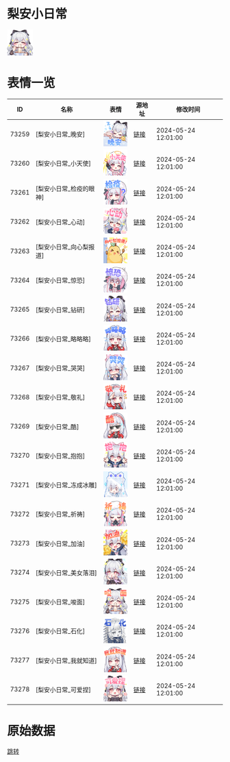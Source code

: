 # 梨安小日常

<img src="./cover.png" height="60" alt="cover" />

# 表情一览

|ID|名称|表情|源地址|修改时间|
|----|----|----|----|----|
|73259|[梨安小日常_晚安]|<img src="./pic/073259_%5B梨安小日常_晚安%5D.png" height="60" alt="晚安"/>|[链接](https://i0.hdslb.com/bfs/garb/379fad7bb78d9365abbdd11a683c8f7a873646fe.png)|2024-05-24 12:01:00|
|73260|[梨安小日常_小天使]|<img src="./pic/073260_%5B梨安小日常_小天使%5D.png" height="60" alt="小天使"/>|[链接](https://i0.hdslb.com/bfs/garb/41e0a1890c590434e521c2745855a1a06eb3a06a.png)|2024-05-24 12:01:00|
|73261|[梨安小日常_检疫的眼神]|<img src="./pic/073261_%5B梨安小日常_检疫的眼神%5D.png" height="60" alt="检疫的眼神"/>|[链接](https://i0.hdslb.com/bfs/garb/c11976beb0163b4c422e0c16cca6c07fd7ac3a97.png)|2024-05-24 12:01:00|
|73262|[梨安小日常_心动]|<img src="./pic/073262_%5B梨安小日常_心动%5D.png" height="60" alt="心动"/>|[链接](https://i0.hdslb.com/bfs/garb/62bd9c79b0f27584c3978dd038dc2fc727746fe1.png)|2024-05-24 12:01:00|
|73263|[梨安小日常_向心梨报道]|<img src="./pic/073263_%5B梨安小日常_向心梨报道%5D.png" height="60" alt="向心梨报道"/>|[链接](https://i0.hdslb.com/bfs/garb/334c79d809174f7549296854860f3011404f9f23.png)|2024-05-24 12:01:00|
|73264|[梨安小日常_惊恐]|<img src="./pic/073264_%5B梨安小日常_惊恐%5D.png" height="60" alt="惊恐"/>|[链接](https://i0.hdslb.com/bfs/garb/fcf0521690f230e468a4daa57094205b1647c583.png)|2024-05-24 12:01:00|
|73265|[梨安小日常_钻研]|<img src="./pic/073265_%5B梨安小日常_钻研%5D.png" height="60" alt="钻研"/>|[链接](https://i0.hdslb.com/bfs/garb/85228f6098afde8da44c7590e3686691173ca433.png)|2024-05-24 12:01:00|
|73266|[梨安小日常_略略略]|<img src="./pic/073266_%5B梨安小日常_略略略%5D.png" height="60" alt="略略略"/>|[链接](https://i0.hdslb.com/bfs/garb/eef24f5545e463886fc70cf6813a21f96f210e63.png)|2024-05-24 12:01:00|
|73267|[梨安小日常_哭哭]|<img src="./pic/073267_%5B梨安小日常_哭哭%5D.png" height="60" alt="哭哭"/>|[链接](https://i0.hdslb.com/bfs/garb/b8b49eb8110ac139df16ba08ecf593330bad362b.png)|2024-05-24 12:01:00|
|73268|[梨安小日常_敬礼]|<img src="./pic/073268_%5B梨安小日常_敬礼%5D.png" height="60" alt="敬礼"/>|[链接](https://i0.hdslb.com/bfs/garb/09cf30d883900d8aecbd34e4e3ddb7f7ba0e1ce8.png)|2024-05-24 12:01:00|
|73269|[梨安小日常_酷]|<img src="./pic/073269_%5B梨安小日常_酷%5D.png" height="60" alt="酷"/>|[链接](https://i0.hdslb.com/bfs/garb/c543c106c1a12b8948460bc7a903c65a89da1560.png)|2024-05-24 12:01:00|
|73270|[梨安小日常_抱抱]|<img src="./pic/073270_%5B梨安小日常_抱抱%5D.png" height="60" alt="抱抱"/>|[链接](https://i0.hdslb.com/bfs/garb/2232e93732d55f3373f10b8b1c71b97d449c1900.png)|2024-05-24 12:01:00|
|73271|[梨安小日常_冻成冰雕]|<img src="./pic/073271_%5B梨安小日常_冻成冰雕%5D.png" height="60" alt="冻成冰雕"/>|[链接](https://i0.hdslb.com/bfs/garb/e897d0727fda600df7d3dd87dad10dad8801fb6b.png)|2024-05-24 12:01:00|
|73272|[梨安小日常_祈祷]|<img src="./pic/073272_%5B梨安小日常_祈祷%5D.png" height="60" alt="祈祷"/>|[链接](https://i0.hdslb.com/bfs/garb/9be529ef6f14951776e004f050d7374ff850e77e.png)|2024-05-24 12:01:00|
|73273|[梨安小日常_加油]|<img src="./pic/073273_%5B梨安小日常_加油%5D.png" height="60" alt="加油"/>|[链接](https://i0.hdslb.com/bfs/garb/0c6773bbb872b3ee35fdd7a66b4d4b704b17f4f6.png)|2024-05-24 12:01:00|
|73274|[梨安小日常_美女落泪]|<img src="./pic/073274_%5B梨安小日常_美女落泪%5D.png" height="60" alt="美女落泪"/>|[链接](https://i0.hdslb.com/bfs/garb/bdc51ae6c0c25061bb1fe555d19de875af1e9725.png)|2024-05-24 12:01:00|
|73275|[梨安小日常_唆面]|<img src="./pic/073275_%5B梨安小日常_唆面%5D.png" height="60" alt="唆面"/>|[链接](https://i0.hdslb.com/bfs/garb/4b0b95a07b599b8cfcb126b79e729d81cd335bf1.png)|2024-05-24 12:01:00|
|73276|[梨安小日常_石化]|<img src="./pic/073276_%5B梨安小日常_石化%5D.png" height="60" alt="石化"/>|[链接](https://i0.hdslb.com/bfs/garb/6ee2cf8ca60029980fa1d6c2919eba977ae210fe.png)|2024-05-24 12:01:00|
|73277|[梨安小日常_我就知道]|<img src="./pic/073277_%5B梨安小日常_我就知道%5D.png" height="60" alt="我就知道"/>|[链接](https://i0.hdslb.com/bfs/garb/edcfc5b8df29c0b3c63d2eb00d577a1cca79a580.png)|2024-05-24 12:01:00|
|73278|[梨安小日常_可爱捏]|<img src="./pic/073278_%5B梨安小日常_可爱捏%5D.png" height="60" alt="可爱捏"/>|[链接](https://i0.hdslb.com/bfs/garb/d9cad0d20e2a0181930b618118d3f0013498c2c2.png)|2024-05-24 12:01:00|

# 原始数据

[跳转](./raw.json)

